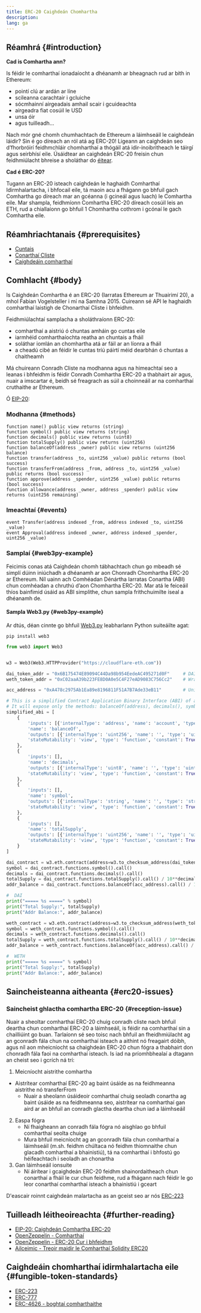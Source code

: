 ```yaml
---
title: ERC-20 Caighdeán Chomhartha
description:
lang: ga
---
```


## Réamhrá {#introduction}

**Cad is Comhartha ann?**

Is féidir le comharthaí ionadaíocht a dhéanamh ar bheagnach rud ar bith in Ethereum:

- pointí clú ar ardán ar líne
- scileanna carachtair i gcluiche
- sócmhainní airgeadais amhail scair i gcuideachta
- airgeadra fiat cosúil le USD
- unsa óir
- agus tuilleadh...

Nach mór gné chomh chumhachtach de Ethereum a láimhseáil le caighdeán láidir? Sin é go díreach an ról atá ag ERC-20! Ligeann an caighdeán seo d’fhorbróirí feidhmchláir chomharthaí a thógáil atá idir-inoibritheach le táirgí agus seirbhísí eile. Úsáidtear an caighdeán ERC-20 freisin chun feidhmiúlacht bhreise a sholáthar do [éitear](/glossary/#ether).

**Cad é ERC-20?**

Tugann an ERC-20 isteach caighdeán le haghaidh Comharthaí Idirmhalartacha, i bhfocail eile, tá maoin acu a fhágann go bhfuil gach Comhartha go díreach mar an gcéanna (i gcineál agus luach) le Comhartha eile. Mar shampla, feidhmíonn Comhartha ERC-20 díreach cosúil leis an ETH, rud a chiallaíonn go bhfuil 1 Chomhartha cothrom i gcónaí le gach Comhartha eile.

## Réamhriachtanais {#prerequisites}

- [Cuntais](/developers/docs/accounts)
- [Conarthaí Cliste](/developers/docs/smart-contracts/)
- [Caighdeáin comharthaí](/developers/docs/standards/tokens/)

## Comhlacht {#body}

Is Caighdeán Comhartha é an ERC-20 (Iarratas Ethereum ar Thuairimí 20), a mhol Fabian Vogelsteller i mí na Samhna 2015. Cuireann sé API le haghaidh comharthaí laistigh de Chonarthaí Cliste i bhfeidhm.

Feidhmiúlachtaí samplacha a sholáthraíonn ERC-20:

- comharthaí a aistriú ó chuntas amháin go cuntas eile
- iarmhéid comharthaíochta reatha an chuntais a fháil
- soláthar iomlán an chomhartha atá ar fáil ar an líonra a fháil
- a cheadú cibé an féidir le cuntas tríú páirtí méid dearbhán ó chuntas a chaitheamh

Má chuireann Conradh Cliste na modhanna agus na himeachtaí seo a leanas i bhfeidhm is féidir Conradh Comhartha ERC-20 a thabhairt air agus, nuair a imscartar é, beidh sé freagrach as súil a choinneáil ar na comharthaí cruthaithe ar Ethereum.

Ó [EIP-20](https://eips.ethereum.org/EIPS/eip-20):

### Modhanna {#methods}

```solidity
function name() public view returns (string)
function symbol() public view returns (string)
function decimals() public view returns (uint8)
function totalSupply() public view returns (uint256)
function balanceOf(address _owner) public view returns (uint256 balance)
function transfer(address _to, uint256 _value) public returns (bool success)
function transferFrom(address _from, address _to, uint256 _value) public returns (bool success)
function approve(address _spender, uint256 _value) public returns (bool success)
function allowance(address _owner, address _spender) public view returns (uint256 remaining)
```

### Imeachtaí {#events}

```solidity
event Transfer(address indexed _from, address indexed _to, uint256 _value)
event Approval(address indexed _owner, address indexed _spender, uint256 _value)
```

### Samplaí {#web3py-example}

Feicimis conas atá Caighdeán chomh tábhachtach chun go mbeadh sé simplí dúinn iniúchadh a dhéanamh ar aon Chonradh Chomhartha ERC-20 ar Ethereum. Níl uainn ach Comhéadan Dénártha Iarratas Conartha (ABI) chun comhéadan a chruthú d’aon Chomhartha ERC-20. Mar atá le feiceáil thíos bainfimid úsáid as ABI simplithe, chun sampla frithchuimilte íseal a dhéanamh de.

#### Sampla Web3.py {#web3py-example}

Ar dtús, déan cinnte go bhfuil [Web3.py](https://web3py.readthedocs.io/en/stable/quickstart.html#installation) leabharlann Python suiteáilte agat:

```
pip install web3
```

```python
from web3 import Web3


w3 = Web3(Web3.HTTPProvider("https://cloudflare-eth.com"))

dai_token_addr = "0x6B175474E89094C44Da98b954EedeAC495271d0F"     # DAI
weth_token_addr = "0xC02aaA39b223FE8D0A0e5C4F27eAD9083C756Cc2"    # Wrapped ether (WETH)

acc_address = "0xA478c2975Ab1Ea89e8196811F51A7B7Ade33eB11"        # Uniswap V2: DAI 2

# This is a simplified Contract Application Binary Interface (ABI) of an ERC-20 Token Contract.
# It will expose only the methods: balanceOf(address), decimals(), symbol() and totalSupply()
simplified_abi = [
    {
        'inputs': [{'internalType': 'address', 'name': 'account', 'type': 'address'}],
        'name': 'balanceOf',
        'outputs': [{'internalType': 'uint256', 'name': '', 'type': 'uint256'}],
        'stateMutability': 'view', 'type': 'function', 'constant': True
    },
    {
        'inputs': [],
        'name': 'decimals',
        'outputs': [{'internalType': 'uint8', 'name': '', 'type': 'uint8'}],
        'stateMutability': 'view', 'type': 'function', 'constant': True
    },
    {
        'inputs': [],
        'name': 'symbol',
        'outputs': [{'internalType': 'string', 'name': '', 'type': 'string'}],
        'stateMutability': 'view', 'type': 'function', 'constant': True
    },
    {
        'inputs': [],
        'name': 'totalSupply',
        'outputs': [{'internalType': 'uint256', 'name': '', 'type': 'uint256'}],
        'stateMutability': 'view', 'type': 'function', 'constant': True
    }
]

dai_contract = w3.eth.contract(address=w3.to_checksum_address(dai_token_addr), abi=simplified_abi)
symbol = dai_contract.functions.symbol().call()
decimals = dai_contract.functions.decimals().call()
totalSupply = dai_contract.functions.totalSupply().call() / 10**decimals
addr_balance = dai_contract.functions.balanceOf(acc_address).call() / 10**decimals

#  DAI
print("===== %s =====" % symbol)
print("Total Supply:", totalSupply)
print("Addr Balance:", addr_balance)

weth_contract = w3.eth.contract(address=w3.to_checksum_address(weth_token_addr), abi=simplified_abi)
symbol = weth_contract.functions.symbol().call()
decimals = weth_contract.functions.decimals().call()
totalSupply = weth_contract.functions.totalSupply().call() / 10**decimals
addr_balance = weth_contract.functions.balanceOf(acc_address).call() / 10**decimals

#  WETH
print("===== %s =====" % symbol)
print("Total Supply:", totalSupply)
print("Addr Balance:", addr_balance)
```

## Saincheisteanna aitheanta {#erc20-issues}

### Saincheist ghlactha comhartha ERC-20 {#reception-issue}

Nuair a sheoltar comharthaí ERC-20 chuig conradh cliste nach bhfuil deartha chun comharthaí ERC-20 a láimhseáil, is féidir na comharthaí sin a chailliúint go buan. Tarlaíonn sé seo toisc nach bhfuil an fheidhmiúlacht ag an gconradh fála chun na comharthaí isteach a aithint nó freagairt dóibh, agus níl aon mheicníocht sa chaighdeán ERC-20 chun fógra a thabhairt don chonradh fála faoi na comharthaí isteach. Is iad na príomhbhealaí a dtagann an cheist seo i gcrích ná trí:

1.  Meicníocht aistrithe comhartha
  - Aistrítear comharthaí ERC-20 ag baint úsáide as na feidhmeanna aistrithe nó transferFrom
    -   Nuair a sheolann úsáideoir comharthaí chuig seoladh conartha ag baint úsáide as na feidhmeanna seo, aistrítear na comharthaí gan aird ar an bhfuil an conradh glactha deartha chun iad a láimhseáil
2.  Easpa fógra
    -   Ní fhaigheann an conradh fála fógra nó aisghlao go bhfuil comharthaí seolta chuige
    -   Mura bhfuil meicníocht ag an gconradh fála chun comharthaí a láimhseáil (m.sh. feidhm chúltaca nó feidhm thiomnaithe chun glacadh comharthaí a bhainistiú), tá na comharthaí i bhfostú go héifeachtach i seoladh an chonartha
3.  Gan láimhseáil ionsuite
    -   Ní áirítear i gcaighdeán ERC-20 feidhm shainordaitheach chun conarthaí a fháil le cur chun feidhme, rud a fhágann nach féidir le go leor conarthaí comharthaí isteach a bhainistiú i gceart

D'eascair roinnt caighdeán malartacha as an gceist seo ar nós [ERC-223](/developers/docs/standards/tokens/erc-223)

## Tuilleadh léitheoireachta {#further-reading}

- [EIP-20: Caighdeán Comhartha ERC-20](https://eips.ethereum.org/EIPS/eip-20)
- [OpenZeppelin - Comharthaí](https://docs.openzeppelin.com/contracts/3.x/tokens#ERC20)
- [OpenZeppelin - ERC-20 Cur i bhfeidhm](https://github.com/OpenZeppelin/openzeppelin-contracts/blob/master/contracts/token/ERC20/ERC20.sol)
- [Ailceimic - Treoir maidir le Comharthaí Solidity ERC20](https://www.alchemy.com/overviews/erc20-solidity)


## Caighdeáin chomharthaí idirmhalartacha eile {#fungible-token-standards}

- [ERC-223](/developers/docs/standards/tokens/erc-223)
- [ERC-777](/developers/docs/standards/tokens/erc-777)
- [ERC-4626 - boghtaí comharthaithe](/developers/docs/standards/tokens/erc-4626)
